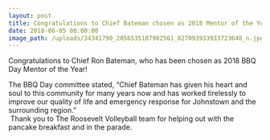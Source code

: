 ```yaml
---
layout: post
title: Congratulations to Chief Bateman chosen as 2018 Mentor of the Year!
date: 2018-06-05 00:00:00
image_path: /uploads/34341790_2056535107902561_827093933933723648_n.jpg
---
```


Congratulations to Chief Ron Bateman, who has been chosen as 2018 BBQ Day Mentor of the Year!

The BBQ Day committee stated, “Chief Bateman has given his heart and soul to this community for many years now and has worked tirelessly to improve our quality of life and emergency response for Johnstown and the surrounding region.”&nbsp;<br>&nbsp;Thank you to The Roosevelt Volleyball team for helping out with the pancake breakfast and in the parade.&nbsp;